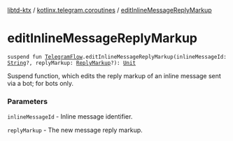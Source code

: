 [libtd-ktx](../index.md) / [kotlinx.telegram.coroutines](index.md) / [editInlineMessageReplyMarkup](./edit-inline-message-reply-markup.md)

# editInlineMessageReplyMarkup

`suspend fun `[`TelegramFlow`](../kotlinx.telegram.core/-telegram-flow/index.md)`.editInlineMessageReplyMarkup(inlineMessageId: `[`String`](https://kotlinlang.org/api/latest/jvm/stdlib/kotlin/-string/index.html)`?, replyMarkup: `[`ReplyMarkup`](https://tdlibx.github.io/td/docs/org/drinkless/td/libcore/telegram/TdApi.ReplyMarkup.html)`?): `[`Unit`](https://kotlinlang.org/api/latest/jvm/stdlib/kotlin/-unit/index.html)

Suspend function, which edits the reply markup of an inline message sent via a bot; for bots
only.

### Parameters

`inlineMessageId` - Inline message identifier.

`replyMarkup` - The new message reply markup.